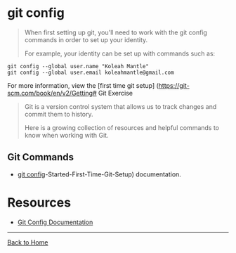 # git config
>When first setting up git, you'll need to work with the git config commands in order to set up your identity. 
>
>For example, your identity can be set up with commands such as:
>
```
git config --global user.name "Koleah Mantle" 
git config --global user.email koleahmantle@gmail.com
```

>
For more information, view the [first time git setup] (https://git-scm.com/book/en/v2/Getting# Git Exercise
>
>Git is a version control system that allows us to track changes and commit them to history.
>
> Here is a growing collection of resources and helpful commands to know when working with Git.
## Git Commands
- [git config](./Commands/Config.md)-Started-First-Time-Git-Setup) documentation.
>
# Resources
>
- [Git Config Documentation](https://git-scm.com/docs/git-config)
>
---
[Back to Home](../README.md)
